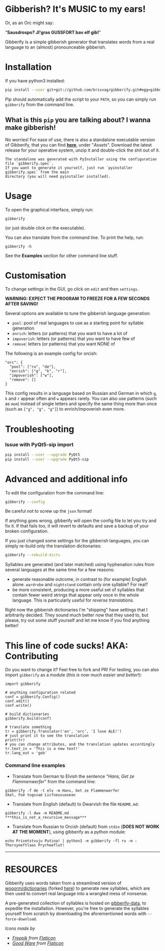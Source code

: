 # Gibberish? It's MUSIC to my ears!

Or, as an Orc might say:

"**Sausdrospo? Jl'gras GUSSFORT bav elf gib!**"

Gibberify is a simple gibberish generator that translates words from a real language to an (almost) pronounceable gibberish.

# Installation

If you have python3 installed:
```bash
pip install --user git+git://github.com/brisvag/gibberify.git#egg=gibberify
```

Pip should automatically add the script to your `PATH`, so you can simply run `gibberify` from the command line.

## What is this `pip` you are talking about? I wanna make gibberish!

No worries! For ease of use, there is also a standalone executable version of Gibberify, that you can find
[**here**](https://github.com/brisvag/gibberify/releases/latest), under "_Assets_".
Download the latest release for your operative system, unzip it and double-click the shit out of it. 

    The standalone was generated with PyInstaller using the configuration file `gibberify.spec`.
    If you want to generate it yourself, just run `pyinstaller gibberify.spec` from the main
    directory (you will need pyinstaller installed).

# Usage

To open the graphical interface, simply run:
```
gibberify
```
(or just double click on the executable).

You can also translate from the command line. To print the help, run:
```
gibberify -h
```
See the **Examples** section for other command line stuff.

# Customisation

To change settings in the GUI, go click on `edit` and then `settings`.

**WARNING: EXPECT THE PROGRAM TO FREEZE FOR A FEW SECONDS AFTER SAVING!**

Several options are available to tune the gibberish language generation:
- `pool`: pool of real languages to use as a starting point for syllable generation
- `enrich`: letters (or patterns) that you want to have a lot of
- `impoverish`: letters (or patterns) that you want to have few of
- `remove`: letters (or patterns) that you want NONE of

The following is an example config for orcish:
```
"orc": {
  "pool": ["ru", "de"],
  "enrich": ["g", "k", "r"],
  "impoverish": ["w"],
  "remove": []
}
```
This config results in a language based on Russian and German in which `g`, `k` and `r` appear often and
`w` appears rarely. You can also use patterns (such as `mom`) instead of single letters and specify the same thing
more than once (such as `["g", "g", "g"]`) to enrich/impoverish even more.

# Troubleshooting

### Issue with PyQt5-sip import
```bash
pip install --user --upgrade PyQt5
pip install --user --upgrade PyQt5-sip
```

# Advanced and additional info
To edit the configuration from the command line:
```bash
gibberify --config
```
Be careful not to screw up the `json` format!

If anything goes wrong, gibberify will open the config file to let you try and fix it. If that fails too, it will revert
to defaults and save a backup of your broken configuration.

If you just changed some settings for the gibberish languages, you can simply re-build only the translation dictionaries:
```bash
gibberify --rebuild-dicts
```

Syllables are generated (and later matched) using hyphenation rules from several languages at the same time for a few reasons:
- generate reasonable outcome, in contrast to (for example) English alone. `wardrobe` and `nightstand` contain only one syllable? For real?
- be more consistent, producing a more useful set of syllables that contain fewer weird strings that appear only once in the whole language.
  This is particularly useful for _reverse translations_.

Right now the gibberish dictionaries I'm "shipping" have settings that I arbitrarily decided. They sound much better now that
they used to, but please, try out some stuff yourself and let me know if you find anything better!

# This line of code sucks! AKA: Contributing
Do you want to change it? Feel free to fork and PR! For testing, you can also import `gibberify` as a module
(_this is now much easier and better!_):
```python3
import gibberify

# anything configuration related
conf = gibberify.Config()
conf.edit()
conf.write()

# build dictionaries
gibberify.build(conf)

# translate something
tr = gibberify.Translator('en', 'orc', 'I love ALE!')
# just print it to see the translation
print(tr)
# you can change attributes, and the translation updates accordingly
tr.text_in = 'This is a new text!'
tr.lang_out = 'gob'
```

### Command line examples

- Translate from German to Elvish the sentence "*Hans, Get ze Flammenwerfer*" from the command line:
```
gibberify -f de -t elv -m Hans, Get ze Flammenwerfer
Skel, Foë togssaé Licfoeusuasean
```

- Translate from English (default) to Dwarvish the file `README.md`:
```
gibberify -l dwa -m README.md
***this_is_not_a_recursive_message***
```

- Translate from Russian to Orcish (default) from `stdin` (**DOES NOT WORK AT THE MOMENT**), using gibberify as a python module:
```
echo Privetstvuju Putina! | python3 -m gibberify -fl ru -m -
Thorsyneftlaos Pryrheeflut!
```

---

# RESOURCES

Gibberify uses words taken from a streamlined version of
[wooorm/dictionaries](https://github.com/wooorm/dictionaries/tree/master/dictionaries)
(forked [here](https://github.com/brisvag/dictionaries)) to generate new syllables, 
which are then used to convert real language into a wrangled mess of nonsense.

A pre-generated collection of syllables is hosted on [gibberify-data](https://github.com/brisvag/gibberify-data),
to expedite the installation. However, you're free to generate the syllables yourself from scratch by downloading the aforementioned
words with `--force-download`.

_Icons made by_
- _[Freepik](https://www.freepik.com/) from [Flaticon](https://www.flaticon.com/)_
- _[Good Ware](https://www.flaticon.com/authors/good-ware) from [Flaticon](https://www.flaticon.com/)_

